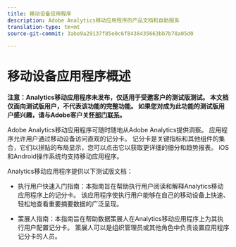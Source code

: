 ```yaml
---
title: 移动设备应用程序
description: Adobe Analytics移动应用程序的产品文档和自助服务
translation-type: tm+mt
source-git-commit: 3abe9a29137f85e0c6f8438435663bb7b78a05d0

---
```



# 移动设备应用程序概述

**注意：Analytics移动应用程序未发布，仅适用于受邀客户的测试版测试。 本文档仅面向测试版用户，不代表该功能的完整功能。 如果您对成为此功能的测试版用户感兴趣，请与Adobe客户关[怀部门联系](https://helpx.adobe.com/contact/enterprise-support.ec.html)。**

Adobe Analytics移动应用程序可随时随地从Adobe Analytics提供洞察。  应用程序允许用户通过移动设备访问直观的记分卡。 记分卡是关键指标和其他组件的集合，它们以拼贴的布局显示，您可以点击它以获取更详细的细分和趋势报表。 iOS和Android操作系统均支持移动应用程序。

Analytics移动应用程序提供以下测试版文档：

* 执行用户快速入门指南：本指南旨在帮助执行用户阅读和解释Analytics移动应用程序上的记分卡。 该应用程序使执行用户能够在自己的移动设备上快速、轻松地查看重要摘要数据的广泛呈现。

* 策展人指南：本指南旨在帮助数据策展人在Analytics移动应用程序上为其执行用户配置记分卡。 策展人可以是组织管理员或其他角色中负责设置应用程序记分卡的人员。
